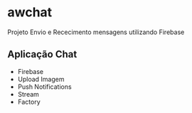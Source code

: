 # awchat

Projeto Envio e Rececimento mensagens utilizando Firebase

## Aplicação Chat
- Firebase
- Upload Imagem
- Push Notifications
- Stream 
- Factory




